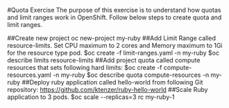 #Quota Exercise
The purpose of this exercise is to understand how quotas and limit ranges work
in OpenShift. Follow below steps to create quota and limit ranges.


##Create new project
oc new-project my-ruby
##Add Limit Range called resource-limits. Set CPU maximum to 2 cores and Memory maximum to 1Gi for the resource type pod.
$oc create -f limit-ranges.yaml -n my-ruby
$oc describe limits resource-limits
##Add project quota called compute resources that sets following hard limits:
$oc create -f compute-resources.yaml -n my-ruby
$oc describe quota compute-resources -n my-ruby
##Deploy ruby application called hello-world from following Git repository: https://github.com/ktenzer/ruby-hello-world
##Scale Ruby application to 3 pods. 
$oc scale --replicas=3 rc my-ruby-1

